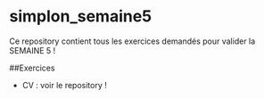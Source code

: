 # simplon_semaine5

Ce repository contient tous les exercices demandés pour valider la SEMAINE 5 !

##Exercices

- CV : voir le repository !